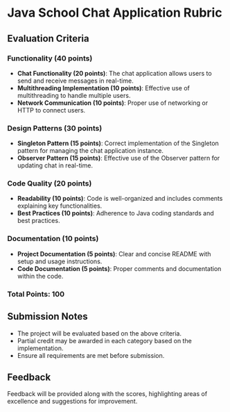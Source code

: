 # Java School Chat Application Rubric

## Evaluation Criteria

### Functionality (40 points)
- **Chat Functionality (20 points)**: The chat application allows users to send and receive messages in real-time.
- **Multithreading Implementation (10 points)**: Effective use of multithreading to handle multiple users.
- **Network Communication (10 points)**: Proper use of networking or HTTP to connect users.

### Design Patterns (30 points)
- **Singleton Pattern (15 points)**: Correct implementation of the Singleton pattern for managing the chat application instance.
- **Observer Pattern (15 points)**: Effective use of the Observer pattern for updating chat in real-time.

### Code Quality (20 points)
- **Readability (10 points)**: Code is well-organized and includes comments explaining key functionalities.
- **Best Practices (10 points)**: Adherence to Java coding standards and best practices.

### Documentation (10 points)
- **Project Documentation (5 points)**: Clear and concise README with setup and usage instructions.
- **Code Documentation (5 points)**: Proper comments and documentation within the code.

### Total Points: 100

## Submission Notes
- The project will be evaluated based on the above criteria.
- Partial credit may be awarded in each category based on the implementation.
- Ensure all requirements are met before submission.

## Feedback
Feedback will be provided along with the scores, highlighting areas of excellence and suggestions for improvement.
